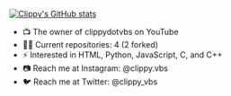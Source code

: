 [![Clippy's GitHub stats](https://github-readme-stats.vercel.app/api?username=trixiedev&show_icons=true&theme=tokyonight&count_private=true)](https://github.com/anuraghazra/github-readme-stats)

- 📺 The owner of clippydotvbs on YouTube
- 🧑‍💻 Current repositories: 4 (2 forked)
- ⚡ Interested in HTML, Python, JavaScript, C, and C++
- 📷 Reach me at Instagram: @clippy.vbs
- 🐦 Reach me at Twitter: @clippy_vbs

<!---
AjiKastara/AjiKastara is a ✨ special ✨ repository because its `README.md` (this file) appears on your GitHub profile.
You can click the Preview link to take a look at your changes.
--->
